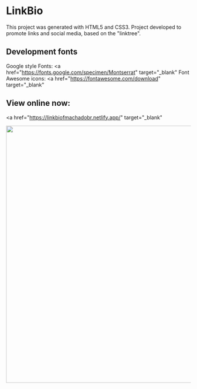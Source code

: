 # LinkBio

This project was generated with HTML5 and CSS3.
Project developed to promote links and social media, based on the "linktree".

## Development fonts

Google style Fonts: <a href="https://fonts.google.com/specimen/Montserrat" target="_blank" </a> 
Font Awesome icons: <a href="https://fontawesome.com/download" target="_blank" </a> 

## View online now:
 
<a href="https://linkbiofmachadobr.netlify.app/" target="_blank" </a>

<div align="center">
<img src="https://user-images.githubusercontent.com/29787356/174424394-0a6c0aa2-0bae-4a1b-b58a-a40dccf63fea.gif" width="700px" />
</div>

